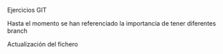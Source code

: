 Ejercicios GIT

Hasta el momento se han referenciado la importancia de tener diferentes branch

Actualización del fichero

